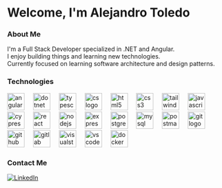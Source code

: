 # Welcome, I'm Alejandro Toledo

### About Me
I'm a Full Stack Developer specialized in .NET and Angular.  
I enjoy building things and learning new technologies.  
Currently focused on learning software architecture and design patterns. 

### Technologies
<div align="left">
  <img src="https://skillicons.dev/icons?i=angular" height="40" alt="angular logo"/>
  <img width="12"/>
  <img src="https://skillicons.dev/icons?i=dotnet" height="40" alt="dotnet logo"/>
  <img width="12"/>
  <img src="https://skillicons.dev/icons?i=ts" height="40" alt="typescript logo"/>
  <img width="12"/>
  <img src="https://skillicons.dev/icons?i=cs" height="40" alt="cs logo"/>
  <img width="12"/>
  <img src="https://skillicons.dev/icons?i=html" height="40" alt="html5 logo"/>
  <img width="12"/>
  <img src="https://skillicons.dev/icons?i=css" height="40" alt="css3 logo"/>
  <img width="12"/>
  <img src="https://skillicons.dev/icons?i=tailwind" height="40" alt="tailwindcss logo"/>
  <img width="12"/>
  <img src="https://skillicons.dev/icons?i=js" height="40" alt="javascript logo"/>
  <img width="12"/>
  <img src="https://skillicons.dev/icons?i=cypress" height="40" alt="cypress logo"/>
  <img width="12"/>
  <img src="https://skillicons.dev/icons?i=react" height="40" alt="react logo"/>
  <img width="12"/>
  <img src="https://skillicons.dev/icons?i=nodejs" height="40" alt="nodejs logo"/>
  <img width="12"/>
  <img src="https://skillicons.dev/icons?i=express" height="40" alt="express logo"/>
  <img width="12"/>
  <img src="https://skillicons.dev/icons?i=postgres" height="40" alt="postgresql logo"/>
  <img width="12"/>
  <img src="https://skillicons.dev/icons?i=mysql" height="40" alt="mysql logo"/>
  <img width="12"/>
  <img src="https://skillicons.dev/icons?i=postman" height="40" alt="postman logo"/>
  <img width="12"/>
  <img src="https://skillicons.dev/icons?i=git" height="40" alt="git logo"/>
  <img width="12"/>
  <img src="https://skillicons.dev/icons?i=github" height="40" alt="github logo"/>
  <img width="12"/>
  <img src="https://skillicons.dev/icons?i=gitlab" height="40" alt="gitlab logo"/>
  <img width="12"/>
  <img src="https://skillicons.dev/icons?i=visualstudio" height="40" alt="visualstudio logo"/>
  <img width="12"/>
  <img src="https://skillicons.dev/icons?i=vscode" height="40" alt="vscode logo"/>
  <img width="12"/>
  <img src="https://skillicons.dev/icons?i=docker" height="40" alt="docker logo"/>
<div/>


### Contact Me
[![LinkedIn](https://img.shields.io/badge/LinkedIn-blue?style=for-the-badge&logo=linkedin&logoColor=white)](https://www.linkedin.com/in/alejandrotoledodev/)
